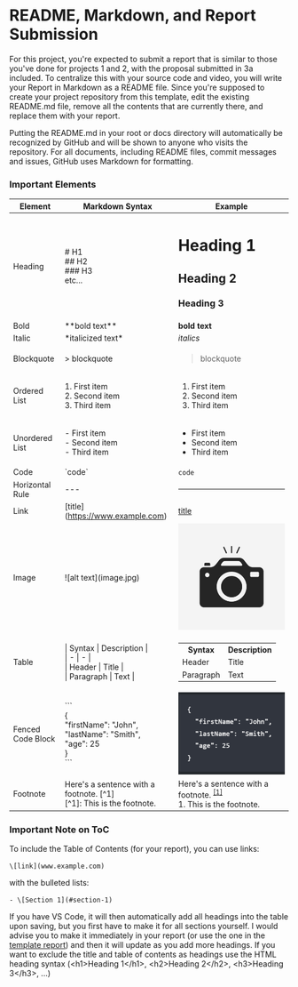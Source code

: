 <h1> README, Markdown, and Report Submission </h1>

For this project, you're expected to submit a report that is similar to those you've done for projects 1 and 2, with the proposal submitted in 3a included. To centralize this with your source code and video, you will write your Report in Markdown as a README file. Since you're supposed to create your project repository from this template, edit the existing README.md file, remove all the contents that are currently there, and replace them with your report.

Putting the README.md in your root or docs directory will automatically be recognized by GitHub and will be shown to anyone who visits the repository. For all documents, including README files, commit messages and issues, GitHub uses Markdown for formatting.

### Important Elements
|Element|Markdown Syntax| Example |
|-|-|-|
|Heading| # H1 <br> ## H2 <br> ### H3 <br> etc...| <h1>Heading 1</h1> <h2> Heading 2 </h2>  <h3> Heading 3 </h3>|
|Bold |	\*\*bold text** | **bold text** |
|Italic	|\*italicized text\*| *italics* |
|Blockquote	|> blockquote| <blockquote>blockquote</blockquote>
|Ordered List|1. First item <br> 2. Second item <br>3. Third item| <ol><li>First item</li><li>Second item</li><li>Third item</li></ol>
|Unordered List	| - First item <br> - Second item <br> - Third item|<ul><li>First item</li><li>Second item</li><li>Third item</li></ul>
|Code	|\`code`|`code`|
|Horizontal Rule	|---| <hr>|
|Link	|\[title](https://www.example.com)|[title](https://www.example.com)
|Image	|!\[alt text](image.jpg)|![alt text](images/image.jpg) |
Table	| \| Syntax \| Description \| <br> \| - \| - \| <br> \| Header \| Title \| <br> \| Paragraph \| Text \| | <table><tr><th>Syntax</th><th>Description</th></tr><tr><td>Header</td> <td>Title</td></tr><tr><td>Paragraph</td><td>Text</td></tr></table> |
Fenced Code Block	| \```<br>{<br>  "firstName": "John", <br>  "lastName": "Smith", <br>  "age": 25 <br>} <br> \``` | ![code](images/code.png) |
Footnote	| Here's a sentence with a footnote. [\^1] <br> [\^1]: This is the footnote.| Here's a sentence with a footnote. <sup style="font-size: smaller;">[[1]]()</sup> <br> 1. This is the footnote.

### Important Note on ToC

To include the Table of Contents (for your report), you can use links:

	\[link](www.example.com)

with the bulleted lists:

	- \[Section 1](#section-1)


If you have VS Code, it will then automatically add all headings into the table upon saving, but you first have to make it for all sections yourself. I would advise you to make it immediately in your report (or use the one in the [template report](REPORT.md)) and then it will update as you add more headings. If you want to exclude the title and table of contents as headings use the HTML heading syntax (\<h1>Heading 1\</h1>, \<h2>Heading 2\</h2>, \<h3>Heading 3\</h3>, ...)
